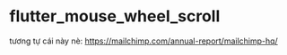 # flutter_mouse_wheel_scroll
tương tự cái này nè: https://mailchimp.com/annual-report/mailchimp-hq/
